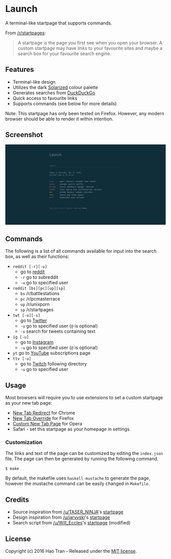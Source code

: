 # Launch

A terminal-like startpage that supports commands.

From [/r/startpages](https://www.reddit.com/r/startpages):

> A startpage is the page you first see when you open your browser. A custom startpage may have links to your favourite sites and maybe a search box for your favourite search engine.

## Features

- Terminal-like design
- Utilizes the dark [Solarized](http://ethanschoonover.com/solarized) colour palette
- Generates searches from [DuckDuckGo](https://duckduckgo.com/)
- Quick access to favourite links
- Supports commands (see below for more details)

Note: This startpage has only been tested on Firefox. However, any modern browser should be able to render it within intention.

## Screenshot

![Startpage in action.](https://github.com/haothitran/launch/blob/master/assets/screenshot.png?raw=true)

## Commands

The following is a list of all commands available for input into the search box, as well as their functions:

- `reddit [-r][-u]`
  - go to [reddit](https://www.reddit.com/)
  - `-r` go to subreddit
  - `-u` go to specified user
- `reddit [bs][pc][up][sp]`
  - `bs` /r/battlestations
  - `pc` /r/pcmasterrace
  - `up` /r/unixporn
  - `sp` /r/startpages
- `twt [-u][-s]`
  - go to [Twitter](https://twitter.com/)
  - `-u` go to specified user (`@` is optional)
  - `-s` search for tweets containing text
- `ig [-u]`
  - go to [Instagram](https://www.instagram.com/)
  - `-u` go to specified user (`@` is optional)
- `yt` go to [YouTube](https://www.youtube.com/) subscriptions page
- `ttv [-u]`
  - go to [Twitch](https://www.twitch.tv/) following directory
  - `-u` go to specified user

## Usage

Most browsers will require you to use extensions to set a custom startpage as your new tab page:

- [New Tab Redirect](https://chrome.google.com/webstore/detail/new-tab-redirect/icpgjfneehieebagbmdbhnlpiopdcmna) for Chrome
- [New Tab Override](https://addons.mozilla.org/en-US/firefox/addon/new-tab-override/) for Firefox
- [Custom New Tab Page](https://addons.opera.com/en/extensions/details/custom-new-tab-page/) for Opera
- Safari - set this startpage as your homepage in settings

### Customization

The links and text of the page can be customized by editing the `index.json` file. The page can then be generated by running the following command.

```
$ make
```

By default, the makefile uses `haskell-mustache` to generate the page, however the mustache command can be easily changed in `Makefile`.

## Credits

- Source inspiration from [/u/TASER_NINJA](https://www.reddit.com/user/TASER_NINJA)'s [startpage](https://github.com/NickBrisebois/dotfiles/tree/master/startpage)
- Design inspiration from [/u/jarvvski](https://www.reddit.com/user/jarvvski)'s [startpage](https://github.com/Jarvvski/Start-Page)
- Search script from [/u/Will_Eccles](https://www.reddit.com/user/Will_Eccles)'s [startpage](https://github.com/WillEccles/startpage/tree/0a83b3dd8cb0de95a1c4b6408c5b129e7db90dd7) (modified)

## License

Copyright (c) 2016 Hao Tran - Released under the [MIT license](https://github.com/haothitran/launch/blob/master/LICENSE).
